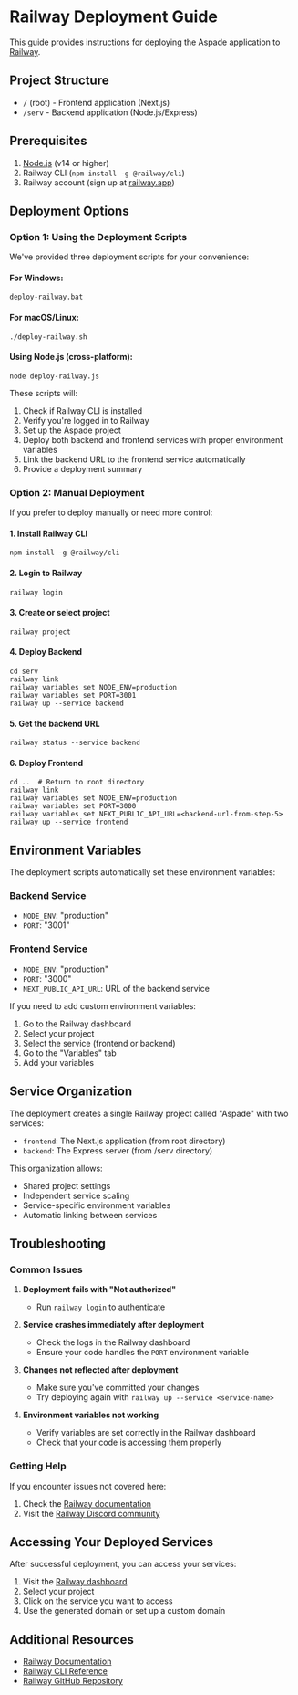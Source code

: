 # Railway Deployment Guide

This guide provides instructions for deploying the Aspade application to [Railway](https://railway.app/).

## Project Structure

- `/` (root) - Frontend application (Next.js)
- `/serv` - Backend application (Node.js/Express)

## Prerequisites

1. [Node.js](https://nodejs.org/) (v14 or higher)
2. Railway CLI (`npm install -g @railway/cli`)
3. Railway account (sign up at [railway.app](https://railway.app/))

## Deployment Options

### Option 1: Using the Deployment Scripts

We've provided three deployment scripts for your convenience:

#### For Windows:
```
deploy-railway.bat
```

#### For macOS/Linux:
```
./deploy-railway.sh
```

#### Using Node.js (cross-platform):
```
node deploy-railway.js
```

These scripts will:
1. Check if Railway CLI is installed
2. Verify you're logged in to Railway
3. Set up the Aspade project
4. Deploy both backend and frontend services with proper environment variables
5. Link the backend URL to the frontend service automatically
6. Provide a deployment summary

### Option 2: Manual Deployment

If you prefer to deploy manually or need more control:

#### 1. Install Railway CLI
```
npm install -g @railway/cli
```

#### 2. Login to Railway
```
railway login
```

#### 3. Create or select project
```
railway project
```

#### 4. Deploy Backend
```
cd serv
railway link
railway variables set NODE_ENV=production
railway variables set PORT=3001
railway up --service backend
```

#### 5. Get the backend URL
```
railway status --service backend
```

#### 6. Deploy Frontend
```
cd ..  # Return to root directory
railway link
railway variables set NODE_ENV=production
railway variables set PORT=3000
railway variables set NEXT_PUBLIC_API_URL=<backend-url-from-step-5>
railway up --service frontend
```

## Environment Variables

The deployment scripts automatically set these environment variables:

### Backend Service
- `NODE_ENV`: "production"
- `PORT`: "3001"

### Frontend Service
- `NODE_ENV`: "production"
- `PORT`: "3000"
- `NEXT_PUBLIC_API_URL`: URL of the backend service

If you need to add custom environment variables:

1. Go to the Railway dashboard
2. Select your project
3. Select the service (frontend or backend)
4. Go to the "Variables" tab
5. Add your variables

## Service Organization

The deployment creates a single Railway project called "Aspade" with two services:
- `frontend`: The Next.js application (from root directory)
- `backend`: The Express server (from /serv directory)

This organization allows:
- Shared project settings
- Independent service scaling
- Service-specific environment variables
- Automatic linking between services

## Troubleshooting

### Common Issues

1. **Deployment fails with "Not authorized"**
   - Run `railway login` to authenticate

2. **Service crashes immediately after deployment**
   - Check the logs in the Railway dashboard
   - Ensure your code handles the `PORT` environment variable

3. **Changes not reflected after deployment**
   - Make sure you've committed your changes
   - Try deploying again with `railway up --service <service-name>`

4. **Environment variables not working**
   - Verify variables are set correctly in the Railway dashboard
   - Check that your code is accessing them properly

### Getting Help

If you encounter issues not covered here:

1. Check the [Railway documentation](https://docs.railway.app/)
2. Visit the [Railway Discord community](https://discord.com/invite/railway)

## Accessing Your Deployed Services

After successful deployment, you can access your services:

1. Visit the [Railway dashboard](https://railway.app/dashboard)
2. Select your project
3. Click on the service you want to access
4. Use the generated domain or set up a custom domain

## Additional Resources

- [Railway Documentation](https://docs.railway.app/)
- [Railway CLI Reference](https://docs.railway.app/reference/cli)
- [Railway GitHub Repository](https://github.com/railwayapp/cli) 
